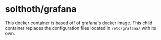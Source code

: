 # solthoth/grafana

This docker container is based off of grafana's docker image. This child container replaces the configuration files located in `/etc/grafana/` with its own.